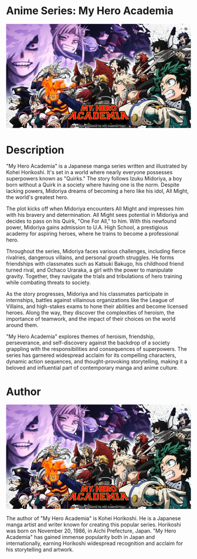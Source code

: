 # Anime Series: My Hero Academia
![Hero1!](HERO1.jpg)

# Description

"My Hero Academia" is a Japanese manga series written and illustrated by Kohei Horikoshi. It's set in a world where nearly everyone possesses superpowers known as "Quirks." The story follows Izuku Midoriya, a boy born without a Quirk in a society where having one is the norm. Despite lacking powers, Midoriya dreams of becoming a hero like his idol, All Might, the world's greatest hero.

The plot kicks off when Midoriya encounters All Might and impresses him with his bravery and determination. All Might sees potential in Midoriya and decides to pass on his Quirk, "One For All," to him. With this newfound power, Midoriya gains admission to U.A. High School, a prestigious academy for aspiring heroes, where he trains to become a professional hero.

Throughout the series, Midoriya faces various challenges, including fierce rivalries, dangerous villains, and personal growth struggles. He forms friendships with classmates such as Katsuki Bakugo, his childhood friend turned rival, and Ochaco Uraraka, a girl with the power to manipulate gravity. Together, they navigate the trials and tribulations of hero training while combating threats to society.

As the story progresses, Midoriya and his classmates participate in internships, battles against villainous organizations like the League of Villains, and high-stakes exams to hone their abilities and become licensed heroes. Along the way, they discover the complexities of heroism, the importance of teamwork, and the impact of their choices on the world around them.

"My Hero Academia" explores themes of heroism, friendship, perseverance, and self-discovery against the backdrop of a society grappling with the responsibilities and consequences of superpowers. The series has garnered widespread acclaim for its compelling characters, dynamic action sequences, and thought-provoking storytelling, making it a beloved and influential part of contemporary manga and anime culture.

# Author 

![Hero1!](HERO1.jpg)

The author of "My Hero Academia" is Kohei Horikoshi. He is a Japanese manga artist and writer known for creating this popular series. Horikoshi was born on November 20, 1986, in Aichi Prefecture, Japan. "My Hero Academia" has gained immense popularity both in Japan and internationally, earning Horikoshi widespread recognition and acclaim for his storytelling and artwork.
